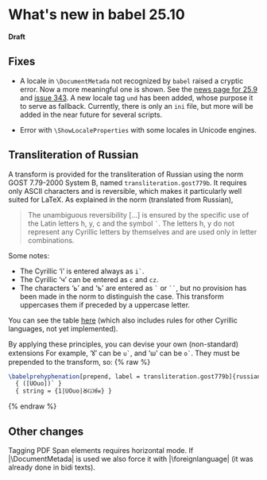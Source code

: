 # What's new in babel 25.10

**Draft**

## Fixes

* A locale in `\DocumentMetada` not recognized by `babel` raised a
  cryptic error. Now a more meaningful one is shown. See the [news page
  for
  25.9](https://latex3.github.io/babel/news/whats-new-in-babel-25.9.html)
  and [issue 343](https://github.com/latex3/babel/issues/343). A new
  locale tag `und` has been added, whose purpose it to serve as
  fallback. Currently, there is only an `ini` file, but more will be
  added in the near future for several scripts.

* Error with `\ShowLocaleProperties` with some locales in Unicode
  engines.

## Transliteration of Russian

A transform is provided for the transliteration of Russian using the
norm GOST 7.79-2000 System B, named `transliteration.gost779b`. It
requires only ASCII characters and is reversible, which makes it
particularly well suited for LaTeX. As explained in the norm
(translated from Russian),
> The unambiguous reversibility [...] is ensured by the specific use of
> the Latin letters h, y, c and the symbol `` ` ``. The letters h, y do
> not represent any Cyrillic letters by themselves and are used only in
> letter combinations.

Some notes:

* The Cyrillic ‘і’ is entered always as `` i` ``.  
* The Cyrillic ‘ч’ can be entered as `c` and `cz`.  
* The characters ‘ь’ and ‘ъ’ are entered as `` ` `` or ``` `` ```, but
  no provision has been made in the norm to distinguish the case. This
  transform uppercases them if preceded by a uppercase letter.

You can see the table
[here](https://en.wikipedia.org/wiki/GOST_7.79-2000#GOST_7.79_System_B)
(which also includes rules for other Cyrillic languages, not yet
implemented).

By applying these principles, you can devise your own (non-standard)
extensions For example, ‘ꙋ’ can be `` u` ``, and ‘ѡ’ can be ``
o` ``. They must be prepended to the transform, so:
{% raw  %}
```tex
\babelprehyphenation[prepend, label = transliteration.gost779b]{russian}
  { ([UOuo])` }
  { string = {1|UOuo|ꙊѠꙋѡ} }
```
{% endraw %}

## Other changes

Tagging PDF Span elements requires horizontal mode. If |\DocumentMetada|
is used we also force it with |\foreignlanguage| (it was already done
in bidi texts).

